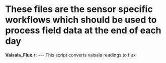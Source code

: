 # These files are the sensor specific workflows which should be used to process field data at the end of each day

**Vaisala_Flux.r:**
--- This script converts vaisala readings to flux
